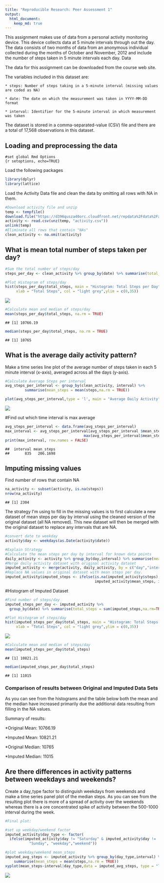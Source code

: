 ```yaml
---
title: "Reproducible Research: Peer Assessment 1"
output: 
  html_document:
    keep_md: true
---
```


This assignment makes use of data from a personal activity monitoring device. This device collects data at 5 minute intervals through out the day. The data consists of two months of data from an anonymous individual collected during the months of October and November, 2012 and include the number of steps taken in 5 minute intervals each day.
Data

The data for this assignment can be downloaded from the course web site.

The variables included in this dataset are:

    * steps: Number of steps taking in a 5-minute interval (missing values are coded as NA)

    * date: The date on which the measurement was taken in YYYY-MM-DD format

    * interval: Identifier for the 5-minute interval in which measurement was taken

The dataset is stored in a comma-separated-value (CSV) file and there are a total of 17,568 observations in this dataset.

## Loading and preprocessing the data

```
#set global Rmd Options
{r setoptions, echo=TRUE}
```

Load the following packages


```r
library(dplyr)
library(lattice)
```
Load the Activity Data file and clean the data by omitting all rows with NA in them.

```r
#Download activity file and unzip
temp <- tempfile()
download.file("https://d396qusza40orc.cloudfront.net/repdata%2Fdata%2Factivity.zip",temp)
activity <- read.csv(unz(temp, "activity.csv")) 
unlink(temp)
#Eliminate all rows that contain "NAs"
clean_activity <- na.omit(activity)
```

## What is mean total number of steps taken per day?

```r
#Sum the total number of steps/day
steps_per_day <- clean_activity %>% group_by(date) %>% summarise(total_steps = sum(steps,na.rm = TRUE))

#Plot Histogram of steps/day
hist(steps_per_day$total_steps, main = "Histogram: Total Steps per Day", breaks = "Sturges",
     xlab = "Total Steps", col = "light grey",ylim = c(0,35))
```

![](figure-html/histogram_Original_Activity-1.png)<!-- -->

```r
#Calculate mean and median of steps/day
mean(steps_per_day$total_steps, na.rm = TRUE)
```

```
## [1] 10766.19
```

```r
median(steps_per_day$total_steps, na.rm = TRUE)
```

```
## [1] 10765
```

## What is the average daily activity pattern?
Make a time series line plot of the average number of steps taken in each 5 minute interval (x-axis), averaged across all the days (y-axis).

```r
#Calculate Average Steps per interval
avg_steps_per_interval <- group_by(clean_activity, interval) %>%
         summarise(mean_steps = mean(steps,na.rm = TRUE))

plot(avg_steps_per_interval,type = 'l', main = "Average Daily Activity", col ="blue")
```

![](figure-html/time_series_mean_steps_per_day-1.png)<!-- -->

#Find out which time interval is max average

```r
avg_steps_per_interval <- data.frame(avg_steps_per_interval)
max_interval <- avg_steps_per_interval[avg_steps_per_interval $mean_steps == 
                                    max(avg_steps_per_interval$mean_steps),]
print(max_interval, row.names = FALSE)
```

```
##  interval mean_steps
##       835   206.1698
```

## Imputing missing values
Find number of rows that contain NA

```r
na_activity <- subset(activity, is.na(steps))
nrow(na_activity)
```

```
## [1] 2304
```
The strategy I'm using to fill in the missing values is to first calculate a new dataset of mean steps per day by interval using the cleaned version of the original dataset (all NA removed). This new dataset will then be merged with the original dataset to replace any intervals that are NA.

```r
#convert date to weekday 
activity$day <- weekdays(as.Date(activity$date))

#Explain Strategy
#Calculate the mean steps per day by interval for known data points
daily_activity <- activity %>% group_by(day,interval) %>% summarise(mean_steps = mean(steps,na.rm = TRUE))
#Merge daily activity dataset with original activity dataset
imputed_activity <- merge(activity, daily_activity, by = c("day","interval"))
#Replace NA values in original dataset with mean steps per day.
imputed_activity$imputed_steps <- ifelse(is.na(imputed_activity$steps),
                                         imputed_activity$mean_steps, imputed_activity$steps)
```

#Histogram of Imputed Dataset

```r
#Find number of steps/day
imputed_steps_per_day <- imputed_activity %>% 
  group_by(date) %>% summarise(total_steps = sum(imputed_steps,na.rm=TRUE))

#Plot Histogram of steps/day
hist(imputed_steps_per_day$total_steps, main = "Histogram: Total Steps per Day", breaks = "Sturges",
     xlab = "Total Steps", col = "light grey",ylim = c(0,35))
```

![](figure-html/histogram_imputed_data-1.png)<!-- -->

```r
#Calculate mean and median of steps/day
mean(imputed_steps_per_day$total_steps)
```

```
## [1] 10821.21
```

```r
median(imputed_steps_per_day$total_steps)
```

```
## [1] 11015
```
### Comparison of results between Original and Imputed Data Sets

As you can see from the histograms and the table below both the mean and the median have increased primarily due the additional data resulting from filling in the NA values.

Summary of results:

*Original Mean:   10766.19

*Imputed Mean:    10821.21

*Original Median: 10765

*Imputed Median:  11015

## Are there differences in activity patterns between weekdays and weekends?
Create a day_type factor to distinguish weekdays from weekends and  
make a time series panel plot of the median steps.
As you can see from the resulting plot there is more of a spread of activity over the weekends whereas there is a ore concentrated spike of activity between the 500-1000 interval during the week. 


```r
#Final plot:

#set up weekday/weekend factor
imputed_activity$day_type <- factor(
  ifelse(imputed_activity$day != "Saturday" & imputed_activity$day != 
           "Sunday", "weekday","weekend"))

#plot weekday/weekend mean_steps
imputed_avg_steps <- imputed_activity %>% group_by(day_type,interval) %>% 
    summarise(mean_steps = mean(steps,na.rm = TRUE))
xyplot(mean_steps~interval|day_type,data = imputed_avg_steps, type = "l", layout = c(1,2))
```

![](figure-html/Imputed_activity_weekday_vs_weekend-1.png)<!-- -->
